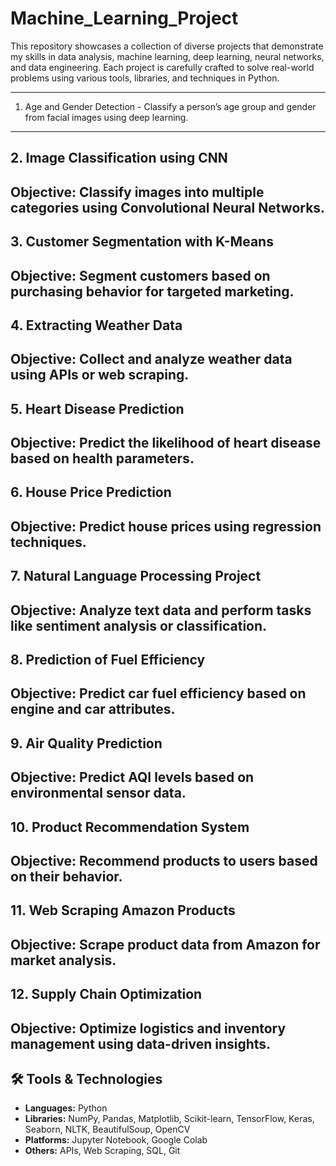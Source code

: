 # Machine_Learning_Project
This repository showcases a collection of diverse projects that demonstrate my skills in data analysis, machine learning, deep learning, neural networks, and data engineering. Each project is carefully crafted to solve real-world problems using various tools, libraries, and techniques in Python.

---

1. Age and Gender Detection - Classify a person’s age group and gender from facial images using deep learning.
---

## 2. Image Classification using CNN

**Objective:** Classify images into multiple categories using Convolutional Neural Networks.
---

## 3. Customer Segmentation with K-Means

**Objective:** Segment customers based on purchasing behavior for targeted marketing.
---

## 4. Extracting Weather Data

**Objective:** Collect and analyze weather data using APIs or web scraping.
---

## 5. Heart Disease Prediction

**Objective:** Predict the likelihood of heart disease based on health parameters.
---

## 6. House Price Prediction

**Objective:** Predict house prices using regression techniques.
---

## 7. Natural Language Processing Project

**Objective:** Analyze text data and perform tasks like sentiment analysis or classification.
---

## 8. Prediction of Fuel Efficiency

**Objective:** Predict car fuel efficiency based on engine and car attributes.
---

## 9. Air Quality Prediction

**Objective:** Predict AQI levels based on environmental sensor data.
---

## 10. Product Recommendation System

**Objective:** Recommend products to users based on their behavior.
---

## 11. Web Scraping Amazon Products

**Objective:** Scrape product data from Amazon for market analysis.
---

## 12. Supply Chain Optimization

**Objective:** Optimize logistics and inventory management using data-driven insights.
---

## 🛠 Tools & Technologies

- **Languages:** Python
- **Libraries:** NumPy, Pandas, Matplotlib, Scikit-learn, TensorFlow, Keras, Seaborn, NLTK, BeautifulSoup, OpenCV
- **Platforms:** Jupyter Notebook, Google Colab
- **Others:** APIs, Web Scraping, SQL, Git

